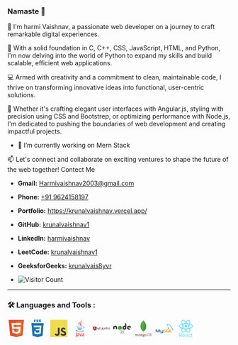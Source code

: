 ### Namaste :pray:

👋 I'm harmi Vaishnav, a passionate web developer on a journey to craft remarkable digital experiences.


🚀 With a solid foundation in C, C++, CSS, JavaScript, HTML, and Python, I'm now delving into the world of Python to expand my skills and build scalable, efficient web applications.

💻 Armed with creativity and a commitment to clean, maintainable code, I thrive on transforming innovative ideas into functional, user-centric solutions.

🌟 Whether it's crafting elegant user interfaces with Angular.js, styling with precision using CSS and Bootstrep, or optimizing performance with Node.js, I'm dedicated to pushing the boundaries of web development and creating impactful projects.

- 🔭 I’m currently working on Mern Stack

📫 Let's connect and collaborate on exciting ventures to shape the future of the web together!
Contect Me

- **Gmail:** [Harmivaishnav2003@gmail.com](mailto:Harmivaishnav2003@gmail.com)
- **Phone:** [+91 9624158197](tel:+9624158197)
- **Portfolio:** https://krunalvaishnav.vercel.app/
- **GitHub:** [krunalvaishnav1](https://github.com/krunalvaishnav)
- **LinkedIn:** [harmivaishnav](https://www.linkedin.com/in/harmivaishnav/)
- **LeetCode:** [krunalvaishnav1](https://leetcode.com/u/krunalvaishnav/)
- **GeeksforGeeks:** [krunalvais8yvr](https://www.geeksforgeeks.org/user/krunalvais8yvr/)




- ![Visitor Count](https://komarev.com/ghpvc/?username=krunalvaishnav1&color=brightgreen)


---

### :hammer_and_wrench: Languages and Tools :
<div>
  <img src="https://github.com/devicons/devicon/blob/master/icons/html5/html5-original.svg" title="HTML5" alt="HTML" width="40" height="40"/>&nbsp;
  <img src="https://github.com/devicons/devicon/blob/master/icons/css3/css3-plain-wordmark.svg"  title="CSS3" alt="CSS" width="40" height="40"/>&nbsp;
  <img src="https://github.com/devicons/devicon/blob/master/icons/javascript/javascript-original.svg" title="JavaScript" alt="JavaScript" width="40" height="40"/>&nbsp;
  <img src="https://github.com/devicons/devicon/blob/master/icons/java/java-original-wordmark.svg" title="Java" alt="Java" width="40" height="40"/>&nbsp;
  <img src="https://github.com/devicons/devicon/blob/master/icons/angularjs/angularjs-original-wordmark.svg" title="AngularJs" alt="AngularJs" width="40" height="40"/>&nbsp;
  <img src="https://github.com/devicons/devicon/blob/master/icons/nodejs/nodejs-original-wordmark.svg" title="NodeJS" alt="NodeJS" width="40" height="40"/>&nbsp;
  <img src="https://github.com/devicons/devicon/blob/master/icons/mongodb/mongodb-original-wordmark.svg" title="MongoDB" alt="MongoDB" width="40" height="40"/>&nbsp;
  <img src="https://github.com/devicons/devicon/blob/master/icons/mysql/mysql-original-wordmark.svg" title="MySQL"  alt="MySQL" width="40" height="40"/>&nbsp;
  <img src="https://github.com/devicons/devicon/blob/master/icons/react/react-original-wordmark.svg" title="React" alt="React" width="40" height="40"/>&nbsp;
</div>
